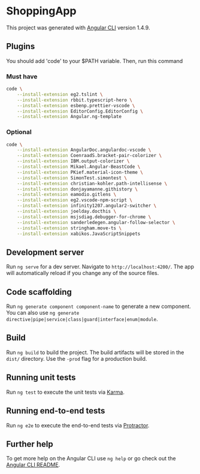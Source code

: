 # ShoppingApp

This project was generated with [Angular CLI](https://github.com/angular/angular-cli) version 1.4.9.
## Plugins
You should add 'code' to your $PATH variable. Then, run this command
### Must have
```bash
code \
    --install-extension eg2.tslint \
    --install-extension rbbit.typescript-hero \
    --install-extension esbenp.prettier-vscode \
    --install-extension EditorConfig.EditorConfig \
    --install-extension Angular.ng-template 
```
### Optional
```bash
code \
    --install-extension AngularDoc.angulardoc-vscode \
    --install-extension CoenraadS.bracket-pair-colorizer \
    --install-extension IBM.output-colorizer \
    --install-extension Mikael.Angular-BeastCode \
    --install-extension PKief.material-icon-theme \
    --install-extension SimonTest.simontest \
    --install-extension christian-kohler.path-intellisense \
    --install-extension donjayamanne.githistory \
    --install-extension eamodio.gitlens \
    --install-extension eg2.vscode-npm-script \
    --install-extension infinity1207.angular2-switcher \
    --install-extension joelday.docthis \
    --install-extension msjsdiag.debugger-for-chrome \
    --install-extension sanderledegen.angular-follow-selector \
    --install-extension stringham.move-ts \
    --install-extension xabikos.JavaScriptSnippets
```

## Development server

Run `ng serve` for a dev server. Navigate to `http://localhost:4200/`. The app will automatically reload if you change any of the source files.

## Code scaffolding

Run `ng generate component component-name` to generate a new component. You can also use `ng generate directive|pipe|service|class|guard|interface|enum|module`.

## Build

Run `ng build` to build the project. The build artifacts will be stored in the `dist/` directory. Use the `-prod` flag for a production build.

## Running unit tests

Run `ng test` to execute the unit tests via [Karma](https://karma-runner.github.io).

## Running end-to-end tests

Run `ng e2e` to execute the end-to-end tests via [Protractor](http://www.protractortest.org/).

## Further help

To get more help on the Angular CLI use `ng help` or go check out the [Angular CLI README](https://github.com/angular/angular-cli/blob/master/README.md).
